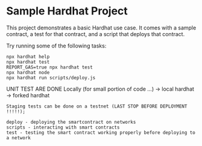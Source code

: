 # Sample Hardhat Project

This project demonstrates a basic Hardhat use case. It comes with a sample contract, a test for that contract, and a script that deploys that contract.

Try running some of the following tasks:

```shell
npx hardhat help
npx hardhat test
REPORT_GAS=true npx hardhat test
npx hardhat node
npx hardhat run scripts/deploy.js
```

UNIT TEST ARE DONE Locally (for small portion of code ...)
-> local hardhat 
-> forked hardhat 

```
Staging tests can be done on a testnet (LAST STOP BEFORE DEPLOYMENT !!!!!);

deploy - deploying the smartcontract on networks
scripts - interacting with smart contracts 
test - testing the smart contract working properly before deploying to a network

 ```

